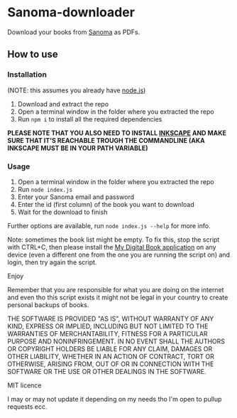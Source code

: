 # Sanoma-downloader

Download your books from [Sanoma](https://sanoma.it) as PDFs.

## How to use

### Installation
(NOTE: this assumes you already have [node.js](https://nodejs.org/))
1. Download and extract the repo
2. Open a terminal window in the folder where you extracted the repo
3. Run `npm i` to install all the required dependencies

**PLEASE NOTE THAT YOU ALSO NEED TO INSTALL [INKSCAPE](https://inkscape.org/) AND MAKE SURE THAT IT'S REACHABLE TROUGH THE COMMANDLINE (AKA INKSCAPE MUST BE IN YOUR PATH VARIABLE)**

### Usage

1. Open a terminal window in the folder where you extracted the repo
2. Run `node index.js`
3. Enter your Sanoma email and password
4. Enter the id (first column) of the book you want to download
5. Wait for the download to finish

Further options are available, run `node index.js --help` for more info.

Note: sometimes the book list might be empty. To fix this, stop the script with CTRL+C, then please install the [My Digital Book application](https://sanomaitalia-assistenzadigitale.freshdesk.com/support/solutions/articles/103000296908-scaricare-l-app-my-digital-book) on any device (even a different one from the one you are running the script on) and login, then try again the script.

Enjoy

Remember that you are responsible for what you are doing on the internet and even tho this script exists it might not be legal in your country to create personal backups of books.

THE SOFTWARE IS PROVIDED "AS IS", WITHOUT WARRANTY OF ANY KIND, EXPRESS OR IMPLIED, INCLUDING BUT NOT LIMITED TO THE WARRANTIES OF MERCHANTABILITY, FITNESS FOR A PARTICULAR PURPOSE AND NONINFRINGEMENT. IN NO EVENT SHALL THE AUTHORS OR COPYRIGHT HOLDERS BE LIABLE FOR ANY CLAIM, DAMAGES OR OTHER LIABILITY, WHETHER IN AN ACTION OF CONTRACT, TORT OR OTHERWISE, ARISING FROM, OUT OF OR IN CONNECTION WITH THE SOFTWARE OR THE USE OR OTHER DEALINGS IN THE SOFTWARE.

MIT licence

I may or may not update it depending on my needs tho I'm open to pullup requests ecc.
